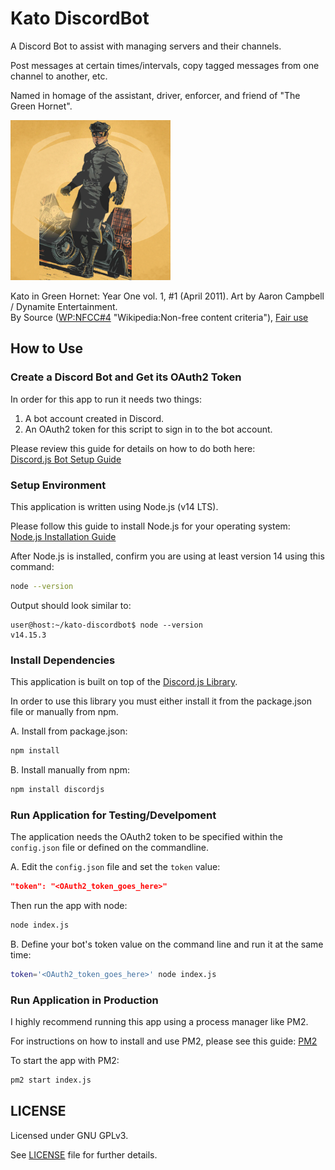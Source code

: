 # Kato DiscordBot

A Discord Bot to assist with managing servers and their channels.

Post messages at certain times/intervals, copy tagged messages from 
one channel to another, etc.

Named in homage of the assistant, driver, enforcer, and friend of 
"The Green Hornet".

![Kato DiscordBot](assets/kato_discordbot.png)

Kato in Green Hornet: Year One vol. 1, #1 (April 2011). 
Art by Aaron Campbell / Dynamite Entertainment.
<br/>
By Source ([WP:NFCC#4](//en.wikipedia.org/wiki/Wikipedia:Non-free_content_criteria#4) "Wikipedia:Non-free content criteria"), 
[Fair use](https://en.wikipedia.org/w/index.php?curid=54602393 "Fair use of copyrighted material in the context of Kato (The Green Hornet)")


## How to Use

### Create a Discord Bot and Get its OAuth2 Token

In order for this app to run it needs two things:

1. A bot account created in Discord.
2. An OAuth2 token for this script to sign in to the bot account.

Please review this guide for details on how to do both here:<br>
[Discord.js Bot Setup Guide](https://discordjs.guide/preparations/setting-up-a-bot-application.html#creating-your-bot)

### Setup Environment

This application is written using Node.js (v14 LTS).

Please follow this guide to install Node.js for your operating system:<br>
[Node.js Installation Guide](https://nodejs.org/en/download/package-manager/)

After Node.js is installed, confirm you are using at least 
version 14 using this command:

```sh
node --version
```

Output should look similar to:
```
user@host:~/kato-discordbot$ node --version
v14.15.3
```

### Install Dependencies

This application is built on top of the 
[Discord.js Library](https://discord.js.org/).

In order to use this library you must either install it from the package.json 
file or manually from npm.

A. Install from package.json:
```sh
npm install
```

B. Install manually from npm:
```sh
npm install discordjs
```

### Run Application for Testing/Develpoment

The application needs the OAuth2 token to be specified within 
the `config.json` file or defined on the commandline.

A. Edit the `config.json` file and set the `token` value:

```json
"token": "<OAuth2_token_goes_here>"
```

Then run the app with node:
```sh
node index.js
```

B. Define your bot's token value on the command line and 
run it at the same time:

```sh
token='<OAuth2_token_goes_here>' node index.js
```


### Run Application in Production

I highly recommend running this app using a process manager like PM2.

For instructions on how to install and use PM2, please see this guide:
[PM2](https://pm2.keymetrics.io/)

To start the app with PM2:
```sh
pm2 start index.js
```

## LICENSE

Licensed under GNU GPLv3.

See [LICENSE](LICENSE) file for further details.